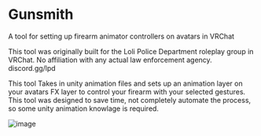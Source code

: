 # Gunsmith
A tool for setting up firearm animator controllers on avatars in VRChat

This tool was originally built for the Loli Police Department roleplay group in VRChat. 
No affiliation with any actual law enforcement agency.
discord.gg/lpd

This tool Takes in unity animation files and sets up an animation layer on your avatars FX layer to control your firearm with your selected gestures.
This tool was designed to save time, not completely automate the process, so some unity animation knowlage is required.

![image](https://user-images.githubusercontent.com/429522/179315137-eed9768c-0bba-415b-a8ff-e034eb88cc0b.png)
